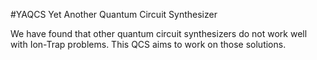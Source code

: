 #YAQCS
Yet Another Quantum Circuit Synthesizer

We have found that other quantum circuit synthesizers do not work well with Ion-Trap problems. This QCS aims to work on those solutions.
